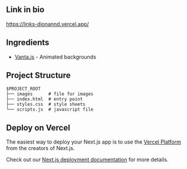 ## Link in bio
https://links-dionannd.vercel.app/

## Ingredients
- [Vanta.js](https://www.vantajs.com/) - Animated backgrounds

## Project Structure
```
$PROJECT_ROOT
├── images      # file for images
├── index.html  # entry point
├── styles.css  # style sheets
└── scripts.js  # javascript file
```

## Deploy on Vercel

The easiest way to deploy your Next.js app is to use the [Vercel Platform](https://vercel.com/new?utm_medium=default-template&filter=next.js&utm_source=create-next-app&utm_campaign=create-next-app-readme) from the creators of Next.js.

Check out our [Next.js deployment documentation](https://nextjs.org/docs/deployment) for more details.
